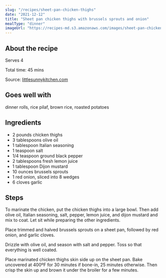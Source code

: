 ```yaml
---
slug: "/recipes/sheet-pan-chicken-thighs"
date: "2021-12-12"
title: "Sheet pan chicken thighs with brussels sprouts and onion"
mealType: "dinner"
imageUrl: "https://recipes-md.s3.amazonaws.com/images/sheet-pan-chicken-thighs.jpeg"
---
```


## About the recipe

Serves 4

Total time: 45 mins

Source: [littlesunnykitchen.com](https://littlesunnykitchen.com/sheet-pan-chicken-thighs/)

## Goes well with

dinner rolls, rice pilaf, brown rice, roasted potatoes

## Ingredients

- 2 pounds chicken thighs
- 3 tablespoons olive oil
- 1 tablespoon Italian seasoning
- 1 teaspoon salt
- 1/4 teaspoon ground black pepper
- 2 tablespoons fresh lemon juice
- 1 tablespoon Dijon mustard
- 10 ounces brussels sprouts
- 1 red onion, sliced into 8 wedges
- 6 cloves garlic

## Steps

To marinate the chicken, put the chicken thighs into a large bowl. Then add olive oil, Italian seasoning, salt, pepper, lemon juice, and dijon mustard and mix to coat. Let sit while preparing the other ingredients.

Place trimmed and halved brussels sprouts on a sheet pan, followed by red onion, and garlic cloves.

Drizzle with olive oil, and season with salt and pepper. Toss so that everything is well coated.

Place marinated chicken thighs skin side up on the sheet pan. Bake uncovered at 400ºF for 30 minutes if bone-in, 25 minutes otherwise. Then crisp the skin up and brown it under the broiler for a few minutes.

